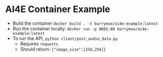 # AI4E Container Example

- Build the container `docker build . -t barrymoo/ai4e-example:latest`
- Run the container locally: `docker run -p 8081:80 barrymoo/ai4e-example:latest`
- To run the API, `python client/post_audio_data.py`
  - Requires `requests`
  - Should return: `{"image_size":[256,256]}`
